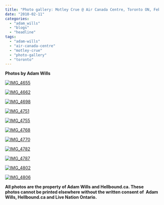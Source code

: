 ```yaml
---
title: "Photo gallery: Motley Crue @ Air Canada Centre, Toronto ON, February 4, 2010"
date: "2010-02-11"
categories: 
  - "adam_wills"
  - "blogs"
  - "headline"
tags: 
  - "adam-wills"
  - "air-canada-centre"
  - "motley-crue"
  - "photo-gallery"
  - "toronto"
---
```


**Photos by Adam Wills**

[![IMG_4655](http://www.hellbound.ca/wp-content/uploads/2010/02/IMG_4655-300x200.jpg "IMG_4655")](http://www.hellbound.ca/wp-content/uploads/2010/02/IMG_4655.jpg)

[![IMG_4662](http://www.hellbound.ca/wp-content/uploads/2010/02/IMG_4662-300x200.jpg "IMG_4662")](http://www.hellbound.ca/wp-content/uploads/2010/02/IMG_4662.jpg)

[![IMG_4698](http://www.hellbound.ca/wp-content/uploads/2010/02/IMG_4698-300x200.jpg "IMG_4698")](http://www.hellbound.ca/wp-content/uploads/2010/02/IMG_4698.jpg)

[![IMG_4751](http://www.hellbound.ca/wp-content/uploads/2010/02/IMG_4751-300x200.jpg "IMG_4751")](http://www.hellbound.ca/wp-content/uploads/2010/02/IMG_4751.jpg)

[![IMG_4755](http://www.hellbound.ca/wp-content/uploads/2010/02/IMG_4755-300x200.jpg "IMG_4755")](http://www.hellbound.ca/wp-content/uploads/2010/02/IMG_4755.jpg)

[![IMG_4768](http://www.hellbound.ca/wp-content/uploads/2010/02/IMG_4768-300x200.jpg "IMG_4768")](http://www.hellbound.ca/wp-content/uploads/2010/02/IMG_4768.jpg)

[![IMG_4770](http://www.hellbound.ca/wp-content/uploads/2010/02/IMG_4770-200x300.jpg "IMG_4770")](http://www.hellbound.ca/wp-content/uploads/2010/02/IMG_4770.jpg)

[![IMG_4782](http://www.hellbound.ca/wp-content/uploads/2010/02/IMG_4782-300x200.jpg "IMG_4782")](http://www.hellbound.ca/wp-content/uploads/2010/02/IMG_4782.jpg)

[![IMG_4787](http://www.hellbound.ca/wp-content/uploads/2010/02/IMG_4787-300x200.jpg "IMG_4787")](http://www.hellbound.ca/wp-content/uploads/2010/02/IMG_4787.jpg)

[![IMG_4802](http://www.hellbound.ca/wp-content/uploads/2010/02/IMG_4802-300x200.jpg "IMG_4802")](http://www.hellbound.ca/wp-content/uploads/2010/02/IMG_4802.jpg)

[![IMG_4806](http://www.hellbound.ca/wp-content/uploads/2010/02/IMG_4806-300x200.jpg "IMG_4806")](http://www.hellbound.ca/wp-content/uploads/2010/02/IMG_4806.jpg)

**All photos are the property of Adam Wills and Hellbound.ca. These photos cannot be printed elsewhere without the written consent of  Adam Wills, Hellbound.ca and Live Nation Ontario.**
